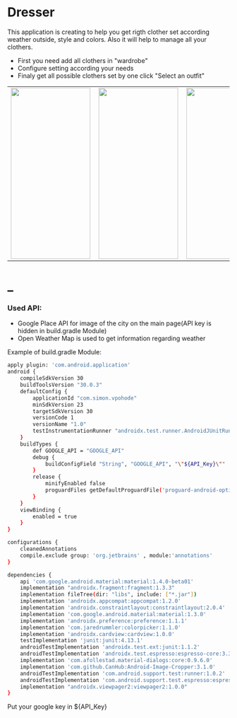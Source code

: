 # Dresser
This application is creating to help you get rigth clother set according weather outside, style and colors. Also it will help to manage all your clothers.
* First you need add all clothers in "wardrobe"
* Configure setting according your needs
* Finaly get all possible clothers set by one click "Select an outfit"

<table>
    <tr>
        <td>
            <a href="url"><img src="https://github.com/bpatapb88/vpohode/blob/master/images/mainScreen.png" align="left" height="387" width="180" ></a>
        </td>
        <td>
            <a href="url"><img src="https://github.com/bpatapb88/vpohode/blob/master/images/Wardrobe.png" align="left" height="387" width="180" ></a>
        </td>
        <td>
            <a href="url"><img src="https://github.com/bpatapb88/vpohode/blob/master/images/ItemScreen.png" align="left" height="387" width="180" ></a>
        </td>
        <td>
            <a href="url"><img src="https://github.com/bpatapb88/vpohode/blob/master/images/Settings.png" align="left" height="387" width="180" ></a>
        </td>
        <td>
            <a href="url"><img src="https://github.com/bpatapb88/vpohode/blob/master/images/SelectScreen.png" align="left" height="387" width="180" ></a>
        </td>
    </tr>
</table>




# _
### Used API:
* Google Place API for image of the city on the main page(API key is hidden in build.gradle Module)
* Open Weather Map is used to get information regarding weather

Example of build.gradle Module:
```sh
apply plugin: 'com.android.application'
android {
    compileSdkVersion 30
    buildToolsVersion "30.0.3"
    defaultConfig {
        applicationId "com.simon.vpohode"
        minSdkVersion 23
        targetSdkVersion 30
        versionCode 1
        versionName "1.0"
        testInstrumentationRunner "androidx.test.runner.AndroidJUnitRunner"
    }
    buildTypes {
        def GOOGLE_API = "GOOGLE_API"
        debug {
            buildConfigField "String", "GOOGLE_API", "\"${API_Key}\""
        }
        release {
            minifyEnabled false
            proguardFiles getDefaultProguardFile('proguard-android-optimize.txt'), 'proguard-rules.pro'
        }
    }
    viewBinding {
        enabled = true
    }
}

configurations {
    cleanedAnnotations
    compile.exclude group: 'org.jetbrains' , module:'annotations'
}

dependencies {
    api 'com.google.android.material:material:1.4.0-beta01'
    implementation "androidx.fragment:fragment:1.3.3"
    implementation fileTree(dir: "libs", include: ["*.jar"])
    implementation 'androidx.appcompat:appcompat:1.2.0'
    implementation 'androidx.constraintlayout:constraintlayout:2.0.4'
    implementation 'com.google.android.material:material:1.3.0'
    implementation 'androidx.preference:preference:1.1.1'
    implementation 'com.jaredrummler:colorpicker:1.1.0'
    implementation 'androidx.cardview:cardview:1.0.0'
    testImplementation 'junit:junit:4.13.1'
    androidTestImplementation 'androidx.test.ext:junit:1.1.2'
    androidTestImplementation 'androidx.test.espresso:espresso-core:3.3.0'
    implementation 'com.afollestad.material-dialogs:core:0.9.6.0'
    implementation 'com.github.CanHub:Android-Image-Cropper:3.1.0'
    androidTestImplementation 'com.android.support.test:runner:1.0.2'
    androidTestImplementation 'com.android.support.test.espresso:espresso-core:3.0.2'
    implementation "androidx.viewpager2:viewpager2:1.0.0"
}

```

Put your google key in ${API_Key}
